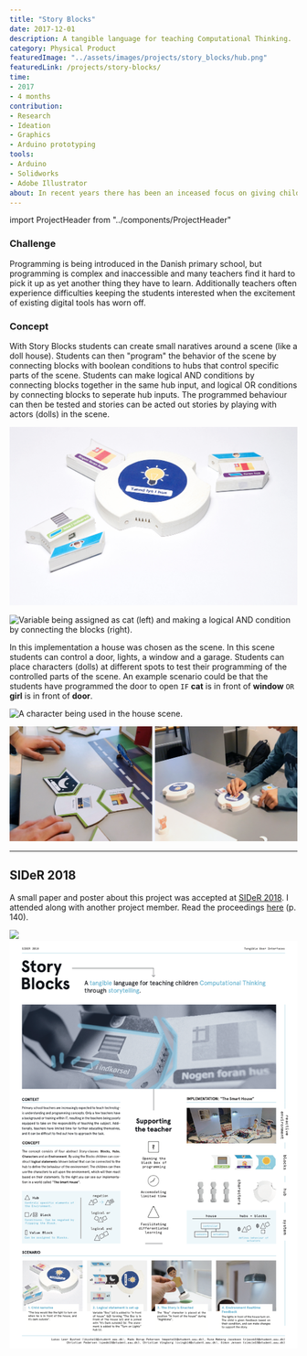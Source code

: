 ```yaml
---
title: "Story Blocks"
date: 2017-12-01
description: A tangible language for teaching Computational Thinking.
category: Physical Product
featuredImage: "../assets/images/projects/story_blocks/hub.png"
featuredLink: /projects/story-blocks/
time: 
- 2017
- 4 months
contribution: 
- Research
- Ideation
- Graphics
- Arduino prototyping
tools: 
- Arduino
- Solidworks
- Adobe Illustrator
about: In recent years there has been an inceased focus on giving children in the danish primary school better digital skills. Story Blocks was proposed as a solution to help teachers facilitate programming concepts while maintaining the engagement of students.
---
```

import ProjectHeader from "../components/ProjectHeader"

<ProjectHeader project={props.pageContext.frontmatter} />

### Challenge 
Programming is being introduced in the Danish primary school, but programming is complex and inaccessible and many teachers find it hard to pick it up as yet another thing they have to learn. Additionally teachers often experience difficulties keeping the students interested when the excitement of existing digital tools has worn off.

### Concept
With Story Blocks students can create small naratives around a scene (like a doll house). Students can then "program" the behavior of the scene by connecting blocks with boolean conditions to hubs that control specific parts of the scene. Students can make logical AND conditions by connecting blocks together in the same hub input, and logical OR conditions by connecting blocks to seperate hub inputs. The programmed behaviour can then be tested and stories can be acted out stories by playing with actors (dolls) in the scene.

![Hub (center) with blocks.](../assets/images/projects/story_blocks/hub.png)

![Variable being assigned as cat (left) and making a logical AND condition by connecting the blocks (right).](../assets/images/projects/story_blocks/variable_block.png)

In this implementation a house was chosen as the scene. In this scene students can control a door, lights, a window and a garage. Students can place characters (dolls) at different spots to test their programming of the controlled parts of the scene. 
An example scenario could be that the students have programmed the door to open <code>IF</code> <b>cat</b> is in front of <b>window</b> <code>OR</code> <b>girl</b> is in front of <b>door</b>. 

![A character being used in the house scene.](../assets/images/projects/story_blocks/character.png)

![Early test with 2nd grade students using a cardboard prototype (left). Test with functioning prototype (right).](../assets/images/projects/story_blocks/test.png)

---

## SIDeR 2018
A small paper and poster about this project was accepted at [SIDeR 2018](http://sider18.aalto.fi). I attended along with another project member. Read the proceedings [here](http://sider18.aalto.fi/img/FINAL-180527-SIDeR18ConferenceDigitalProceedings.pdf) (p. 140). 

![](../assets/images/projects/story_blocks/sider.png)
![Poster presented at SIDeR.](../assets/images/projects/story_blocks/sider_poster.png)